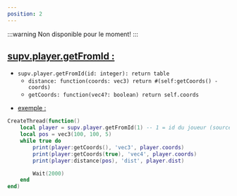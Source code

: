 ```yaml
---
position: 2
---
```


:::warning
Non disponible pour le moment!
:::

<h2><u>supv.player.getFromId :</u></h2>

* `supv.player.getFromId(id: integer): return table`
    * `distance: function(coords: vec3) return #(self:getCoords() - coords)`
    * `getCoords: function(vec4?: boolean) return self.coords`

- <p><u>exemple :</u></p>

```lua
CreateThread(function()
    local player = supv.player.getFromId(1) -- 1 = id du joueur (source via un event par exemple)
    local pos = vec3(100, 100, 5)
    while true do
        print(player:getCoords(), 'vec3', player.coords)
        print(player:getCoords(true), 'vec4', player.coords)
        print(player:distance(pos), 'dist', player.dist)

        Wait(2000)
    end
end)
```